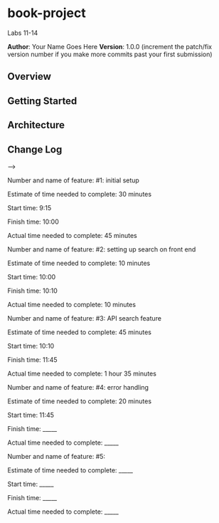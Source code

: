 # book-project
Labs 11-14

**Author**: Your Name Goes Here
**Version**: 1.0.0 (increment the patch/fix version number if you make more commits past your first submission)

## Overview
<!-- Provide a high level overview of what this application is and why you are building it, beyond the fact that it's an assignment for a Code 301 class. (i.e. What's your problem domain?) -->

## Getting Started
<!-- What are the steps that a user must take in order to build this app on their own machine and get it running? -->

## Architecture
<!-- Provide a detailed description of the application design. What technologies (languages, libraries, etc) you're using, and any other relevant design information. -->

## Change Log
<!-- Use this area to document the iterative changes made to your application as each feature is successfully implemented. Use time stamps. Here's an examples:

01-01-2001 4:59pm - Application now has a fully-functional express server, with GET and POST routes for the book resource.

## Credits and Collaborations
<!-- Give credit (and a link) to other people or resources that helped you build this application. -->
-->


Number and name of feature: #1: initial setup

Estimate of time needed to complete: 30 minutes

Start time: 9:15

Finish time: 10:00

Actual time needed to complete: 45 minutes

Number and name of feature: #2: setting up search on front end

Estimate of time needed to complete: 10 minutes

Start time: 10:00

Finish time: 10:10

Actual time needed to complete: 10 minutes

Number and name of feature: #3: API search feature

Estimate of time needed to complete: 45 minutes

Start time: 10:10

Finish time: 11:45

Actual time needed to complete: 1 hour 35 minutes

Number and name of feature: #4: error handling

Estimate of time needed to complete: 20 minutes

Start time: 11:45

Finish time: _____

Actual time needed to complete: _____

Number and name of feature: #5: 

Estimate of time needed to complete: _____

Start time: _____

Finish time: _____

Actual time needed to complete: _____